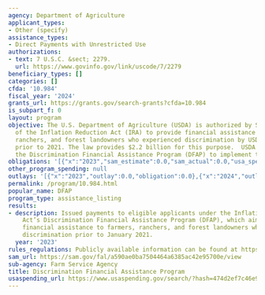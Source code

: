 ```yaml
---
agency: Department of Agriculture
applicant_types:
- Other (specify)
assistance_types:
- Direct Payments with Unrestricted Use
authorizations:
- text: 7 U.S.C. &sect; 2279.
  url: https://www.govinfo.gov/link/uscode/7/2279
beneficiary_types: []
categories: []
cfda: '10.984'
fiscal_year: '2024'
grants_url: https://grants.gov/search-grants?cfda=10.984
is_subpart_f: 0
layout: program
objective: The U.S. Department of Agriculture (USDA) is authorized by Section 22007
  of the Inflation Reduction Act (IRA) to provide financial assistance for farmers,
  ranchers, and forest landowners who experienced discrimination by USDA in farm lending
  prior to 2021. The law provides $2.2 billion for this purpose.  USDA established
  the Discrimination Financial Assistance Program (DFAP) to implement this assistance.
obligations: '[{"x":"2023","sam_estimate":0.0,"sam_actual":0.0,"usa_spending_actual":0.0},{"x":"2024","sam_estimate":0.0,"sam_actual":1999682770.0,"usa_spending_actual":1978589040.0},{"x":"2025","sam_estimate":0.0,"sam_actual":5094330.0,"usa_spending_actual":0.0}]'
other_program_spending: null
outlays: '[{"x":"2023","outlay":0.0,"obligation":0.0},{"x":"2024","outlay":0.0,"obligation":1978589040.0},{"x":"2025","outlay":0.0,"obligation":0.0}]'
permalink: /program/10.984.html
popular_name: DFAP
program_type: assistance_listing
results:
- description: Issued payments to eligible applicants under the Inflation Reduction
    Act’s Discrimination Financial Assistance Program (DFAP), which aims to provide
    financial assistance to farmers, ranchers, and forest landowners who experienced
    discrimination prior to January 2021.
  year: '2023'
rules_regulations: Publicly available information can be found at https://22007apply.gov/.
sam_url: https://sam.gov/fal/a590ae0ba7504464a6385ac42e95700e/view
sub-agency: Farm Service Agency
title: Discrimination Financial Assistance Program
usaspending_url: https://www.usaspending.gov/search/?hash=474d2ef7c46e95f16a78fdc2d1233dfa
---
```

